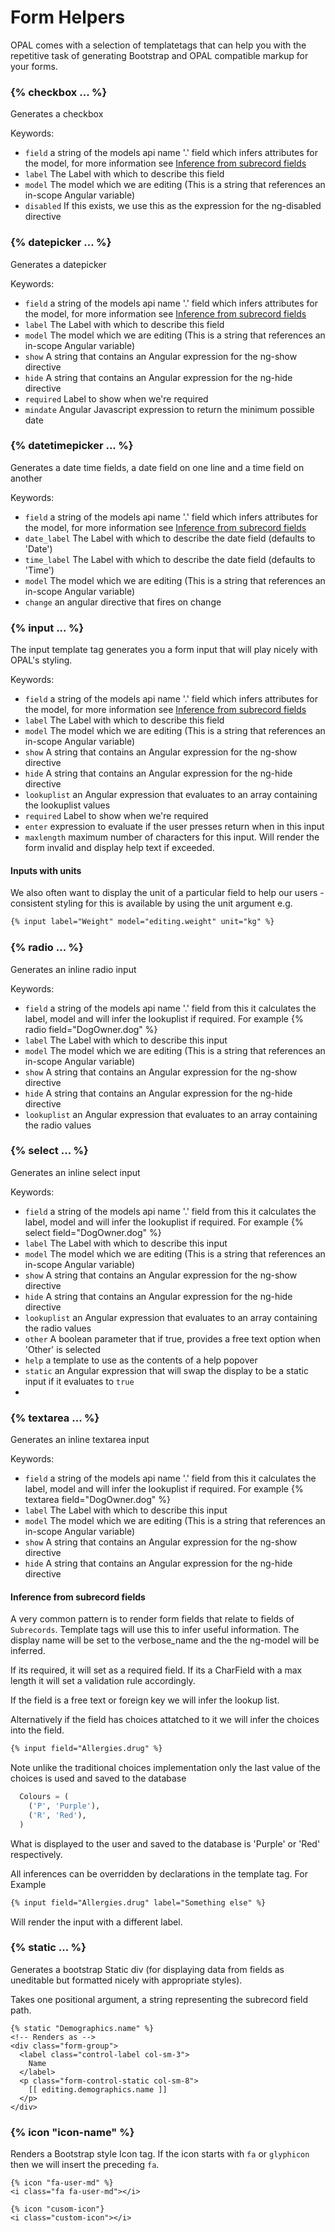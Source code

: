 # Form Helpers

OPAL comes with a selection of templatetags that can help you with the
repetitive task of generating Bootstrap and OPAL compatible markup for
your forms.


### {% checkbox ... %}

Generates a checkbox

Keywords:

* `field` a string of the models api name '.' field which infers attributes for the model, for more information see
[Inference from subrecord fields](#inference-from-subrecord-fields)
* `label` The Label with which to describe this field
* `model` The model which we are editing (This is a string that references an in-scope Angular variable)
* `disabled` If this exists, we use this as the expression for the ng-disabled directive

### {% datepicker ... %}

Generates a datepicker

Keywords:

* `field` a string of the models api name '.' field which infers attributes for the model, for more information see
[Inference from subrecord fields](#inference-from-subrecord-fields)
* `label` The Label with which to describe this field
* `model` The model which we are editing (This is a string that references an in-scope Angular variable)
* `show`  A string that contains an Angular expression for the ng-show directive
* `hide`  A string that contains an Angular expression for the ng-hide directive
* `required` Label to show when we're required
* `mindate` Angular Javascript expression to return the minimum possible date

### {% datetimepicker ... %}

Generates a date time fields, a date field on one line and a time field on another

Keywords:

* `field` a string of the models api name '.' field which infers attributes for the model, for more information see
[Inference from subrecord fields](#inference-from-subrecord-fields)
* `date_label` The Label with which to describe the date field (defaults to 'Date')
* `time_label` The Label with which to describe the date field (defaults to 'Time')
* `model` The model which we are editing (This is a string that references an in-scope Angular variable)
* `change`  an angular directive that fires on change



### {% input ... %}

The input template tag generates you a form input that will play nicely with OPAL's styling.

Keywords:

* `field` a string of the models api name '.' field which infers attributes for the model, for more information see
[Inference from subrecord fields](#inference-from-subrecord-fields)
* `label` The Label with which to describe this field
* `model` The model which we are editing (This is a string that references an in-scope Angular variable)
* `show`  A string that contains an Angular expression for the ng-show directive
* `hide`  A string that contains an Angular expression for the ng-hide directive
* `lookuplist` an Angular expression that evaluates to an array containing the lookuplist values
* `required` Label to show when we're required
* `enter` expression to evaluate if the user presses return when in this input
* `maxlength` maximum number of characters for this input. Will render the form invalid and display help text if exceeded.


#### Inputs with units

We also often want to display the unit of a particular field to help our users - consistent styling for this is
available by using the unit argument e.g.

```html
{% input label="Weight" model="editing.weight" unit="kg" %}
```

### {% radio ... %}

Generates an inline radio input

Keywords:

* `field` a string of the models api name '.' field from this it calculates the label, model and will infer the lookuplist if required. For example {% radio field="DogOwner.dog" %}
* `label` The Label with which to describe this input
* `model` The model which we are editing (This is a string that references an in-scope Angular variable)
* `show`  A string that contains an Angular expression for the ng-show directive
* `hide`  A string that contains an Angular expression for the ng-hide directive
* `lookuplist` an Angular expression that evaluates to an array containing the radio values


### {% select ... %}

Generates an inline select input

Keywords:

* `field` a string of the models api name '.' field from this it calculates the label, model and will infer the lookuplist if required. For example {% select field="DogOwner.dog" %}
* `label` The Label with which to describe this input
* `model` The model which we are editing (This is a string that references an in-scope Angular variable)
* `show`  A string that contains an Angular expression for the ng-show directive
* `hide`  A string that contains an Angular expression for the ng-hide directive
* `lookuplist` an Angular expression that evaluates to an array containing the radio values
* `other` A boolean parameter that if true, provides a free text option when 'Other' is selected
* `help` a template to use as the contents of a help popover
* `static` an Angular expression that will swap the display to be a static input if it evaluates to `true`
*

### {% textarea ... %}

Generates an inline textarea input

Keywords:

* `field` a string of the models api name '.' field from this it calculates the label, model and will infer the lookuplist if required. For example {% textarea field="DogOwner.dog" %}
* `label` The Label with which to describe this input
* `model` The model which we are editing (This is a string that references an in-scope Angular variable)
* `show`  A string that contains an Angular expression for the ng-show directive
* `hide`  A string that contains an Angular expression for the ng-hide directive


#### Inference from subrecord fields

A very common pattern is to render form fields that relate to fields of `Subrecords`. Template tags will use this to infer useful information. The display name will be set to the verbose_name and the the ng-model will be inferred.

If its required, it will set as a required field. If its a CharField with a max length it will set a validation rule accordingly.

If the field is a free text or foreign key we will infer the lookup list.

Alternatively if the field has choices attatched to it we will infer the choices into the field.

```html
{% input field="Allergies.drug" %}
```

Note unlike the traditional choices implementation only the last value of the choices is used and saved to the database

```python
  Colours = (
    ('P', 'Purple'),
    ('R', 'Red'),
  )
```

What is displayed to the user and saved to the database is 'Purple' or 'Red' respectively.

All inferences can be overridden by declarations in the template tag. For Example

```html
{% input field="Allergies.drug" label="Something else" %}
```

Will render the input with a different label.


### {% static ... %}

Generates a bootstrap Static div (for displaying data from fields as uneditable but formatted nicely with appropriate styles).

Takes one positional argument, a string representing the subrecord field path.


    {% static "Demographics.name" %}
    <!-- Renders as -->
    <div class="form-group">
      <label class="control-label col-sm-3">
        Name
      </label>
      <p class="form-control-static col-sm-8">
        [[ editing.demographics.name ]]
      </p>
    </div>


### {% icon "icon-name" %}

Renders a Bootstrap style Icon tag.
If the icon starts with `fa` or `glyphicon` then we will insert the preceding `fa`.

    {% icon "fa-user-md" %}
    <i class="fa fa-user-md"></i>

    {% icon "cusom-icon"}
    <i class="custom-icon"></i>
